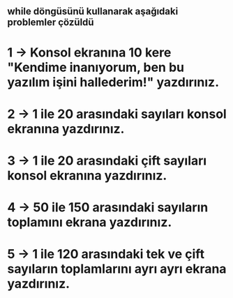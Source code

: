 ## while döngüsünü kullanarak aşağıdaki problemler çözüldü
#    1 -> Konsol ekranına 10 kere "Kendime inanıyorum, ben bu yazılım işini hallederim!" yazdırınız.
#
#    2 -> 1 ile 20 arasındaki sayıları konsol ekranına yazdırınız.
#
#    3 -> 1 ile 20 arasındaki çift sayıları konsol ekranına yazdırınız.
#
#    4 -> 50 ile 150 arasındaki sayıların toplamını ekrana yazdırınız.
#
#    5 -> 1 ile 120 arasındaki tek ve çift sayıların toplamlarını ayrı ayrı ekrana yazdırınız.